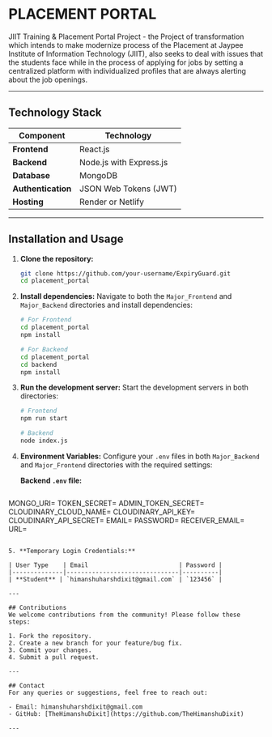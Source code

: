 # PLACEMENT PORTAL

JIIT Training & Placement Portal Project - the Project of transformation which intends to make modernize process of the Placement at Jaypee Institute of Information Technology (JIIT), also seeks to deal with issues that the students face while in the process of applying for jobs by setting a centralized platform with individualized profiles that are always alerting about the job openings.

---

## Technology Stack

| Component        | Technology                          |
|-------------------|------------------------------------|
| **Frontend**      | React.js                           |
| **Backend**       | Node.js with Express.js            |
| **Database**      | MongoDB                            |
| **Authentication**| JSON Web Tokens (JWT)              |
| **Hosting**       | Render or Netlify                  |

---

## Installation and Usage

1. **Clone the repository:**
   ```bash
   git clone https://github.com/your-username/ExpiryGuard.git
   cd placement_portal
   ```

2. **Install dependencies:**
   Navigate to both the `Major_Frontend` and `Major_Backend` directories and install dependencies:
   ```bash
   # For Frontend
   cd placement_portal
   npm install

   # For Backend
   cd placement_portal
   cd backend
   npm install
   ```

3. **Run the development server:**
   Start the development servers in both directories:
   ```bash
   # Frontend 
   npm run start

   # Backend 
   node index.js
   ```

4. **Environment Variables:**
   Configure your `.env` files in both `Major_Backend` and `Major_Frontend` directories with the required settings:

   **Backend `.env` file:**
   ```env
  MONGO_URI=<mongo-uri>
  TOKEN_SECRET=<jwt-token>
  ADMIN_TOKEN_SECRET=<jwt-token-admin>
  CLOUDINARY_CLOUD_NAME=<name>
  CLOUDINARY_API_KEY=<api-key>
  CLOUDINARY_API_SECRET=<secret>
  EMAIL=<contactus-sender-email>
  PASSWORD=<app-password>
  RECEIVER_EMAIL=<contactus-reciever-email>
  URL=<backend-url>
   ```

5. **Temporary Login Credentials:**

| User Type    | Email                         | Password |
|--------------|-------------------------------|----------|
| **Student** | `himanshuharshdixit@gmail.com` | `123456` |

---

## Contributions
We welcome contributions from the community! Please follow these steps:

1. Fork the repository.
2. Create a new branch for your feature/bug fix.
3. Commit your changes.
4. Submit a pull request.

---

## Contact
For any queries or suggestions, feel free to reach out:

- Email: himanshuharshdixit@gmail.com
- GitHub: [TheHimanshuDixit](https://github.com/TheHimanshuDixit)

---
